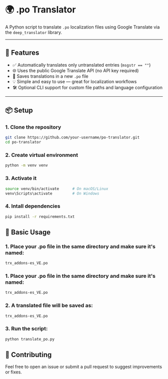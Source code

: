 # 🌍 .po Translator

A Python script to translate `.po` localization files using Google Translate via the `deep_translator` library.

---

## 🚀 Features

- ✅ Automatically translates only untranslated entries (`msgstr == ""`)
- 🌐 Uses the public Google Translate API (no API key required)
- 📄 Saves translations in a new `.po` file
- 💡 Simple and easy to use — great for localization workflows
- 🛠️ Optional CLI support for custom file paths and language configuration

---

## 📦 Setup

### 1. Clone the repository

```bash
git clone https://github.com/your-username/po-translator.git
cd po-translator
```

### 2. Create virtual environment

```bash
python -m venv venv
```

### 3. Activate it

```bash
source venv/bin/activate      # On macOS/Linux
venv\Scripts\activate         # On Windows
```

### 4. Intall dependencies

```bash
pip install -r requirements.txt
```

## 🧪 Basic Usage

### 1. Place your .po file in the same directory and make sure it's named:

```bash
trx_addons-es_VE.po
```

### 1. Place your .po file in the same directory and make sure it's named:

```bash
trx_addons-es_VE.po
```

### 2. A translated file will be saved as:

```bash
trx_addons-es_VE.po
```

### 3. Run the script:

```bash
python translate_po.py
```

## 🙌 Contributing
Feel free to open an issue or submit a pull request to suggest improvements or fixes.